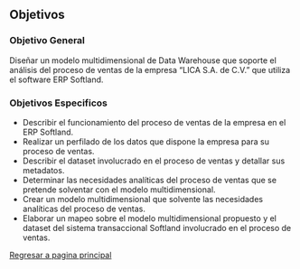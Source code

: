 ## **Objetivos**



### **Objetivo General**
Diseñar un modelo multidimensional de Data Warehouse que soporte el análisis del proceso de ventas de la empresa “LICA S.A. de C.V.” que utiliza el software ERP Softland.

### **Objetivos Especificos**

- Describir el funcionamiento del proceso de ventas de la empresa en el ERP Softland.
- Realizar un perfilado de los datos que dispone la empresa para su proceso de ventas.
- Describir el dataset involucrado en el proceso de ventas y detallar sus metadatos.
- Determinar las necesidades analíticas del proceso de ventas que se pretende solventar con el modelo multidimensional.
- Crear un modelo multidimensional que solvente las necesidades analíticas del proceso de ventas.
- Elaborar un mapeo sobre el modelo multidimensional propuesto y el dataset del sistema transaccional Softland involucrado en el proceso de ventas.

[Regresar a pagina principal](../../README.md)
